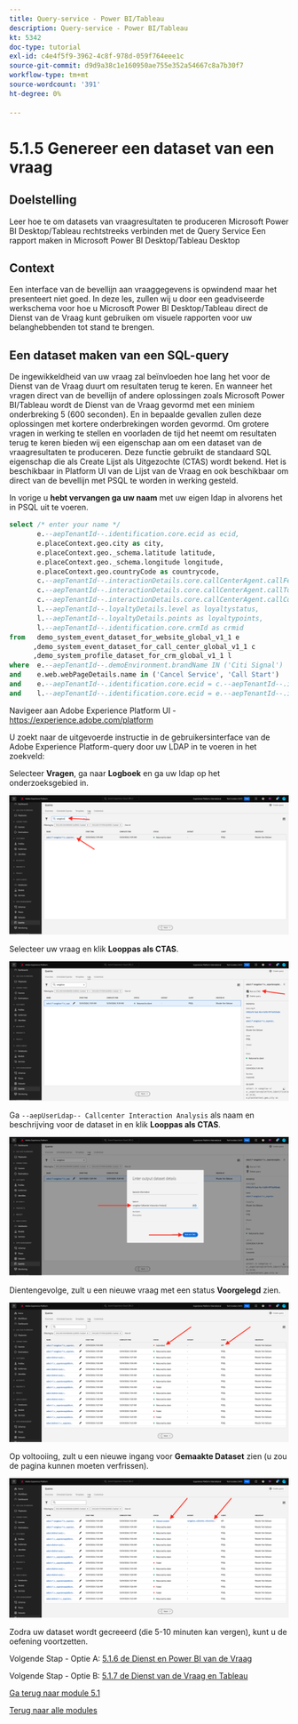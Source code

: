 ```yaml
---
title: Query-service - Power BI/Tableau
description: Query-service - Power BI/Tableau
kt: 5342
doc-type: tutorial
exl-id: c4e4f5f9-3962-4c8f-978d-059f764eee1c
source-git-commit: d9d9a38c1e160950ae755e352a54667c8a7b30f7
workflow-type: tm+mt
source-wordcount: '391'
ht-degree: 0%

---
```


# 5.1.5 Genereer een dataset van een vraag

## Doelstelling

Leer hoe te om datasets van vraagresultaten te produceren
Microsoft Power BI Desktop/Tableau rechtstreeks verbinden met de Query Service
Een rapport maken in Microsoft Power BI Desktop/Tableau Desktop

## Context

Een interface van de bevellijn aan vraaggegevens is opwindend maar het presenteert niet goed. In deze les, zullen wij u door een geadviseerde werkschema voor hoe u Microsoft Power BI Desktop/Tableau direct de Dienst van de Vraag kunt gebruiken om visuele rapporten voor uw belanghebbenden tot stand te brengen.

## Een dataset maken van een SQL-query

De ingewikkeldheid van uw vraag zal beïnvloeden hoe lang het voor de Dienst van de Vraag duurt om resultaten terug te keren. En wanneer het vragen direct van de bevellijn of andere oplossingen zoals Microsoft Power BI/Tableau wordt de Dienst van de Vraag gevormd met een miniem onderbreking 5 (600 seconden). En in bepaalde gevallen zullen deze oplossingen met kortere onderbrekingen worden gevormd. Om grotere vragen in werking te stellen en voorladen de tijd het neemt om resultaten terug te keren bieden wij een eigenschap aan om een dataset van de vraagresultaten te produceren. Deze functie gebruikt de standaard SQL eigenschap die als Create Lijst als Uitgezochte (CTAS) wordt bekend. Het is beschikbaar in Platform UI van de Lijst van de Vraag en ook beschikbaar om direct van de bevellijn met PSQL te worden in werking gesteld.

In vorige u **hebt vervangen ga uw naam** met uw eigen ldap in alvorens het in PSQL uit te voeren.

```sql
select /* enter your name */
       e.--aepTenantId--.identification.core.ecid as ecid,
       e.placeContext.geo.city as city,
       e.placeContext.geo._schema.latitude latitude,
       e.placeContext.geo._schema.longitude longitude,
       e.placeContext.geo.countryCode as countrycode,
       c.--aepTenantId--.interactionDetails.core.callCenterAgent.callFeeling as callFeeling,
       c.--aepTenantId--.interactionDetails.core.callCenterAgent.callTopic as callTopic,
       c.--aepTenantId--.interactionDetails.core.callCenterAgent.callContractCancelled as contractCancelled,
       l.--aepTenantId--.loyaltyDetails.level as loyaltystatus,
       l.--aepTenantId--.loyaltyDetails.points as loyaltypoints,
       l.--aepTenantId--.identification.core.crmId as crmid
from   demo_system_event_dataset_for_website_global_v1_1 e
      ,demo_system_event_dataset_for_call_center_global_v1_1 c
      ,demo_system_profile_dataset_for_crm_global_v1_1 l
where  e.--aepTenantId--.demoEnvironment.brandName IN ('Citi Signal')
and    e.web.webPageDetails.name in ('Cancel Service', 'Call Start')
and    e.--aepTenantId--.identification.core.ecid = c.--aepTenantId--.identification.core.ecid
and    l.--aepTenantId--.identification.core.ecid = e.--aepTenantId--.identification.core.ecid;
```

Navigeer aan Adobe Experience Platform UI - [ https://experience.adobe.com/platform ](https://experience.adobe.com/platform)

U zoekt naar de uitgevoerde instructie in de gebruikersinterface van de Adobe Experience Platform-query door uw LDAP in te voeren in het zoekveld:

Selecteer **Vragen**, ga naar **Logboek** en ga uw ldap op het onderzoeksgebied in.

![ onderzoek-vraag-voor-ctas.png ](./images/searchqueryforctas.png)

Selecteer uw vraag en klik **Looppas als CTAS**.

![ onderzoek-vraag-voor-ctas.png ](./images/searchqueryforctasa.png)

Ga `--aepUserLdap-- Callcenter Interaction Analysis` als naam en beschrijving voor de dataset in en klik **Looppas als CTAS**.

![ create-ctas-dataset.png ](./images/createctasdataset.png)

Dientengevolge, zult u een nieuwe vraag met een status **Voorgelegd** zien.

![ ctas-query-submitted.png ](./images/ctasquerysubmitted.png)

Op voltooiing, zult u een nieuwe ingang voor **Gemaakte Dataset** zien (u zou de pagina kunnen moeten verfrissen).

![ ctas-dataset-created.png ](./images/ctasdatasetcreated.png)

Zodra uw dataset wordt gecreeerd (die 5-10 minuten kan vergen), kunt u de oefening voortzetten.

Volgende Stap - Optie A: [ 5.1.6 de Dienst en Power BI van de Vraag ](./ex6.md)

Volgende Stap - Optie B: [ 5.1.7 de Dienst van de Vraag en Tableau ](./ex7.md)

[Ga terug naar module 5.1](./query-service.md)

[Terug naar alle modules](../../../overview.md)
